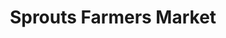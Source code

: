 ---
title: "Sprouts Farmers Market"
url: /las-vegas/sprouts-farmers-market-south-rainbow-boulevard-2/
shop: supermarket
---